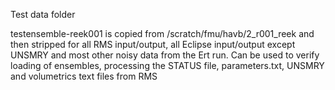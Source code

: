 Test data folder

testensemble-reek001 is copied from /scratch/fmu/havb/2_r001_reek and then
stripped for all RMS input/output, all Eclipse input/output except UNSMRY
and most other noisy data from the Ert run. Can be used to verify
loading of ensembles, processing the STATUS file, parameters.txt, 
UNSMRY and volumetrics text files from RMS
